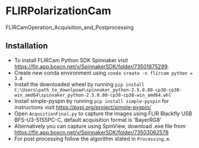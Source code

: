 # FLIRPolarizationCam
FLIRCamOperation_Acquisition_and_Postprocessing
## Installation
- To install FLIRCam Python SDK Spinnaker visit https://flir.app.boxcn.net/v/SpinnakerSDK/folder/73501875299.
- Create new conda environment using `conda create -n flircam python = 3.8`
- Install the downloaded wheel by running `pip install C:\Users\path_to_downlpoad\spinnaker_python-2.5.0.80-cp38-cp38-win_amd64\spinnaker_python-2.5.0.80-cp38-cp38-win_amd64.whl`
- Install simple-pyspin by running `pip install simple-pyspin` for instructions visit https://pypi.org/project/simple-pyspin/
- Open `AcqusitionFinal.py` to capture the images using FLIR Blackfly USB BFS-U3-51S5PC-C, default acquisition format is 'BayerRG8'
- Alternatively you can capture using SpinView, download .exe file from https://flir.app.boxcn.net/v/SpinnakerSDK/folder/73503062578
- For post processing follow the algorithm stated in `Processing.m`. 


